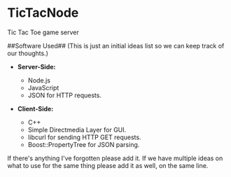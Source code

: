 TicTacNode
==========

Tic Tac Toe game server

##Software Used##
(This is just an initial ideas list so we can keep track of our thoughts.)

* **Server-Side:**
  * Node.js
  * JavaScript
  * JSON for HTTP requests.

* **Client-Side:**
  * C++
  * Simple Directmedia Layer for GUI.
  * libcurl for sending HTTP GET requests.
  * Boost::PropertyTree for JSON parsing.

If there's anything I've forgotten please add it. If we have multiple ideas on what to use for the same thing please add it as well, on the same line.
